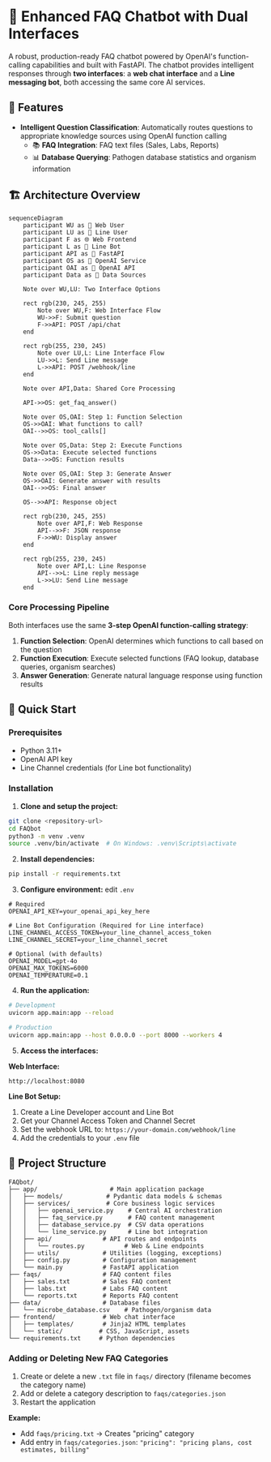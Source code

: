 # 🤖 Enhanced FAQ Chatbot with Dual Interfaces

A robust, production-ready FAQ chatbot powered by OpenAI's function-calling capabilities and built with FastAPI. The chatbot provides intelligent responses through **two interfaces**: a **web chat interface** and a **Line messaging bot**, both accessing the same core AI services.

## 🌟 Features
- **Intelligent Question Classification**: Automatically routes questions to appropriate knowledge sources using OpenAI function calling
  - 📚 **FAQ Integration**: FAQ text files (Sales, Labs, Reports)
  - 📊 **Database Querying**: Pathogen database statistics and organism information

## 🏗️ Architecture Overview

```mermaid
sequenceDiagram
    participant WU as 👤 Web User
    participant LU as 📱 Line User
    participant F as 🌐 Web Frontend
    participant L as 🤖 Line Bot
    participant API as 🚀 FastAPI
    participant OS as 🤖 OpenAI Service
    participant OAI as 🧠 OpenAI API
    participant Data as 📄 Data Sources

    Note over WU,LU: Two Interface Options

    rect rgb(230, 245, 255)
        Note over WU,F: Web Interface Flow
        WU->>F: Submit question
        F->>API: POST /api/chat
    end

    rect rgb(255, 230, 245)
        Note over LU,L: Line Interface Flow
        LU->>L: Send Line message
        L->>API: POST /webhook/line
    end

    Note over API,Data: Shared Core Processing

    API->>OS: get_faq_answer()
    
    Note over OS,OAI: Step 1: Function Selection
    OS->>OAI: What functions to call?
    OAI-->>OS: tool_calls[]
    
    Note over OS,Data: Step 2: Execute Functions
    OS->>Data: Execute selected functions
    Data-->>OS: Function results
    
    Note over OS,OAI: Step 3: Generate Answer
    OS->>OAI: Generate answer with results
    OAI-->>OS: Final answer
    
    OS-->>API: Response object

    rect rgb(230, 245, 255)
        Note over API,F: Web Response
        API-->>F: JSON response
        F->>WU: Display answer
    end

    rect rgb(255, 230, 245)
        Note over API,L: Line Response
        API-->>L: Line reply message
        L->>LU: Send Line message
    end
```

### Core Processing Pipeline

Both interfaces use the same **3-step OpenAI function-calling strategy**:

1. **Function Selection**: OpenAI determines which functions to call based on the question
2. **Function Execution**: Execute selected functions (FAQ lookup, database queries, organism searches)
3. **Answer Generation**: Generate natural language response using function results

## 🚀 Quick Start

### Prerequisites

- Python 3.11+
- OpenAI API key
- Line Channel credentials (for Line bot functionality)

### Installation

1. **Clone and setup the project:**
```bash
git clone <repository-url>
cd FAQbot
python3 -m venv .venv
source .venv/bin/activate  # On Windows: .venv\Scripts\activate
```

2. **Install dependencies:**
```bash
pip install -r requirements.txt
```

3. **Configure environment:**
edit `.env` 

```
# Required
OPENAI_API_KEY=your_openai_api_key_here

# Line Bot Configuration (Required for Line interface)
LINE_CHANNEL_ACCESS_TOKEN=your_line_channel_access_token
LINE_CHANNEL_SECRET=your_line_channel_secret

# Optional (with defaults)
OPENAI_MODEL=gpt-4o
OPENAI_MAX_TOKENS=6000
OPENAI_TEMPERATURE=0.1
```

4. **Run the application:**
```bash
# Development
uvicorn app.main:app --reload

# Production
uvicorn app.main:app --host 0.0.0.0 --port 8000 --workers 4
```

5. **Access the interfaces:**

**Web Interface:**
```
http://localhost:8080
```

**Line Bot Setup:**
1. Create a Line Developer account and Line Bot
2. Get your Channel Access Token and Channel Secret
3. Set the webhook URL to: `https://your-domain.com/webhook/line`
4. Add the credentials to your `.env` file

## 📁 Project Structure

```
FAQbot/
├── app/                    # Main application package
│   ├── models/            # Pydantic data models & schemas
│   ├── services/          # Core business logic services
│   │   ├── openai_service.py    # Central AI orchestration
│   │   ├── faq_service.py       # FAQ content management
│   │   ├── database_service.py  # CSV data operations
│   │   └── line_service.py      # Line bot integration
│   ├── api/              # API routes and endpoints
│   │   └── routes.py           # Web & Line endpoints
│   ├── utils/            # Utilities (logging, exceptions)
│   ├── config.py         # Configuration management
│   └── main.py           # FastAPI application
├── faqs/                 # FAQ content files
│   ├── sales.txt         # Sales FAQ content
│   ├── labs.txt          # Labs FAQ content
│   └── reports.txt       # Reports FAQ content
├── data/                 # Database files
│   └── microbe_database.csv    # Pathogen/organism data
├── frontend/             # Web chat interface
│   ├── templates/        # Jinja2 HTML templates
│   └── static/          # CSS, JavaScript, assets
└── requirements.txt     # Python dependencies
```


### Adding or Deleting New FAQ Categories

1. Create or delete a new `.txt` file in `faqs/` directory (filename becomes the category name)
2. Add or delete a category description to `faqs/categories.json`
3. Restart the application

**Example:**
- Add `faqs/pricing.txt` → Creates "pricing" category
- Add entry in `faqs/categories.json`: `"pricing": "pricing plans, cost estimates, billing"`
